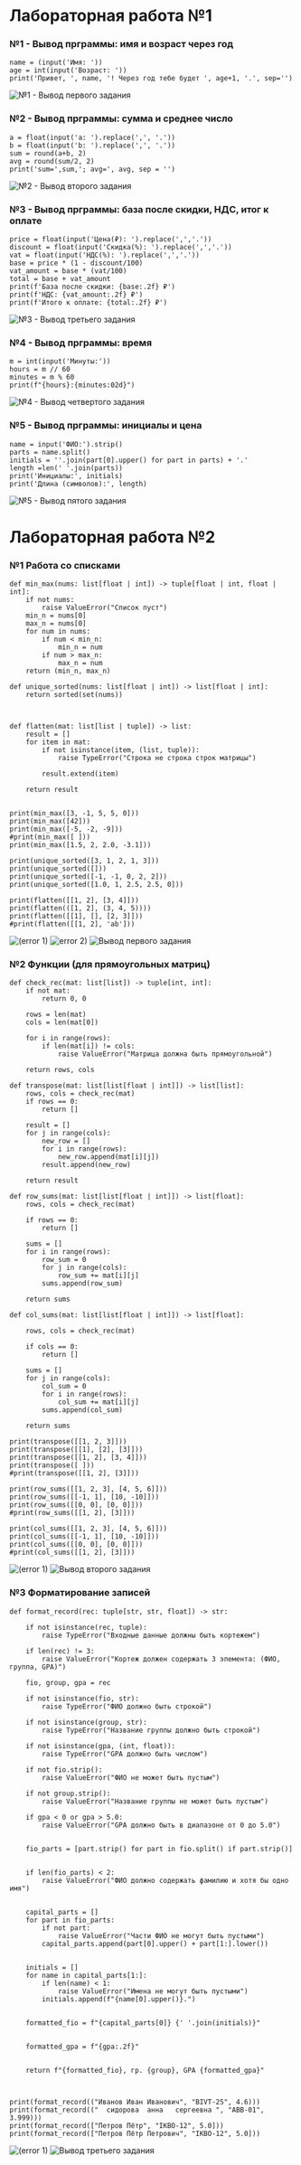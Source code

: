# Лабораторная работа №1

### №1 - Вывод прграммы: имя и возраст через год
```
name = (input('Имя: '))
age = int(input('Возраст: '))
print('Привет, ', name, '! Через год тебе будет ', age+1, '.', sep='')
```

![№1 - Вывод первого задания](img/lab01/img-01.png)
### №2 - Вывод прграммы: сумма и среднее число
```
a = float(input('a: ').replace(',', '.'))
b = float(input('b: ').replace(',', '.'))
sum = round(a+b, 2)
avg = round(sum/2, 2)
print('sum=',sum,'; avg=', avg, sep = '')
```

![№2 - Вывод второго задания](img/lab01/img-02.png)
### №3 - Вывод прграммы: база после скидки, НДС, итог к оплате
```
price = float(input('Цена(₽): ').replace(',','.'))
discount = float(input('Скидка(%): ').replace(',','.'))
vat = float(input('НДС(%): ').replace(',','.'))
base = price * (1 - discount/100)
vat_amount = base * (vat/100)
total = base + vat_amount
print(f'База после скидки: {base:.2f} ₽')
print(f'НДС: {vat_amount:.2f} ₽')
print(f'Итого к оплате: {total:.2f} ₽')
```

![№3 - Вывод третьего задания](img/lab01/img-03.png)
### №4 - Вывод прграммы: время
```
m = int(input('Минуты:'))
hours = m // 60
minutes = m % 60
print(f"{hours}:{minutes:02d}")
```

![№4 - Вывод четвертого задания](img/lab01/img-04.png)
### №5 -  Вывод прграммы: инициалы и цена
```
name = input('ФИО:').strip()
parts = name.split()
initials = ''.join(part[0].upper() for part in parts) + '.'
length =len(' '.join(parts))
print('Инициалы:', initials)
print('Длина (символов):', length)
```

![№5 - Вывод пятого задания](img/lab01/img-05.png)

# Лабораторная работа №2
### №1 Работа со списками
```
def min_max(nums: list[float | int]) -> tuple[float | int, float | int]:
    if not nums:
        raise ValueError("Список пуст")
    min_n = nums[0]
    max_n = nums[0]
    for num in nums:
        if num < min_n:
            min_n = num
        if num > max_n:
            max_n = num
    return (min_n, max_n)

def unique_sorted(nums: list[float | int]) -> list[float | int]:
    return sorted(set(nums))



def flatten(mat: list[list | tuple]) -> list:
    result = []
    for item in mat:
        if not isinstance(item, (list, tuple)):
            raise TypeError("Строка не строка строк матрицы")
        
        result.extend(item)
    
    return result


print(min_max([3, -1, 5, 5, 0]))
print(min_max([42]))
print(min_max([-5, -2, -9]))
#print(min_max([ ]))
print(min_max([1.5, 2, 2.0, -3.1]))

print(unique_sorted([3, 1, 2, 1, 3]))
print(unique_sorted([]))
print(unique_sorted([-1, -1, 0, 2, 2]))
print(unique_sorted([1.0, 1, 2.5, 2.5, 0]))

print(flatten([[1, 2], [3, 4]]))
print(flatten(([1, 2], (3, 4, 5))))
print(flatten([[1], [], [2, 3]]))
#print(flatten([[1, 2], 'ab']))

```
![(error 1)](img/lab02/img-2-01.png)
![error 2)](img/lab02/img-2-02.png)
![Вывод первого задания](img/lab02/img-2-03.png)
### №2 Функции (для прямоугольных матриц)
```
def check_rec(mat: list[list]) -> tuple[int, int]:
    if not mat:
        return 0, 0
    
    rows = len(mat)
    cols = len(mat[0])
    
    for i in range(rows):
        if len(mat[i]) != cols:
            raise ValueError("Матрица должна быть прямоугольной")
    
    return rows, cols

def transpose(mat: list[list[float | int]]) -> list[list]:
    rows, cols = check_rec(mat)
    if rows == 0:
        return []
    
    result = []
    for j in range(cols):
        new_row = []
        for i in range(rows):
            new_row.append(mat[i][j])
        result.append(new_row)
    
    return result

def row_sums(mat: list[list[float | int]]) -> list[float]:
    rows, cols = check_rec(mat)
    
    if rows == 0:
        return []
    
    sums = []
    for i in range(rows):
        row_sum = 0
        for j in range(cols):
            row_sum += mat[i][j]
        sums.append(row_sum)
    
    return sums

def col_sums(mat: list[list[float | int]]) -> list[float]:

    rows, cols = check_rec(mat)
    
    if cols == 0:
        return []
    
    sums = []
    for j in range(cols):
        col_sum = 0
        for i in range(rows):
            col_sum += mat[i][j]
        sums.append(col_sum)
    
    return sums

print(transpose([[1, 2, 3]]))
print(transpose([[1], [2], [3]]))
print(transpose([[1, 2], [3, 4]]))
print(transpose([ ]))
#print(transpose([[1, 2], [3]]))

print(row_sums([[1, 2, 3], [4, 5, 6]]))
print(row_sums([[-1, 1], [10, -10]]))
print(row_sums([[0, 0], [0, 0]]))
#print(row_sums([[1, 2], [3]]))

print(col_sums([[1, 2, 3], [4, 5, 6]]))
print(col_sums([[-1, 1], [10, -10]]))
print(col_sums([[0, 0], [0, 0]]))
#print(col_sums([[1, 2], [3]]))

```
![(error 1)](img/lab02/img-2-04.png)
![Вывод второго задания](img/lab02/img-2-05.png)

### №3 Форматирование записей
```
def format_record(rec: tuple[str, str, float]) -> str:
    
    if not isinstance(rec, tuple):
        raise TypeError("Входные данные должны быть кортежем")
    
    if len(rec) != 3:
        raise ValueError("Кортеж должен содержать 3 элемента: (ФИО, группа, GPA)")
    
    fio, group, gpa = rec
    
    if not isinstance(fio, str):
        raise TypeError("ФИО должно быть строкой")
    
    if not isinstance(group, str):
        raise TypeError("Название группы должно быть строкой")
    
    if not isinstance(gpa, (int, float)):
        raise TypeError("GPA должно быть числом")
    
    if not fio.strip():
        raise ValueError("ФИО не может быть пустым")
    
    if not group.strip():
        raise ValueError("Название группы не может быть пустым")
    
    if gpa < 0 or gpa > 5.0:  
        raise ValueError("GPA должно быть в диапазоне от 0 до 5.0")
    

    fio_parts = [part.strip() for part in fio.split() if part.strip()]
    

    if len(fio_parts) < 2:
        raise ValueError("ФИО должно содержать фамилию и хотя бы одно имя")
    

    capital_parts = []
    for part in fio_parts:
        if not part:  
            raise ValueError("Части ФИО не могут быть пустыми")
        capital_parts.append(part[0].upper() + part[1:].lower())
    

    initials = []
    for name in capital_parts[1:]:  
        if len(name) < 1:
            raise ValueError("Имена не могут быть пустыми")
        initials.append(f"{name[0].upper()}.")
    

    formatted_fio = f"{capital_parts[0]} {' '.join(initials)}"
    

    formatted_gpa = f"{gpa:.2f}"
    

    return f"{formatted_fio}, гр. {group}, GPA {formatted_gpa}"



print(format_record(("Иванов Иван Иванович", "BIVT-25", 4.6)))
print(format_record(("  сидорова  анна   сергеевна ", "ABB-01", 3.999)))
print(format_record(["Петров Пётр", "IKBO-12", 5.0]))
print(format_record(["Петров Пётр Петрович", "IKBO-12", 5.0]))

```
![(error 1)](img/lab02/img-2-006.png)
![Вывод третьего задания](img/lab02/img-2-007.png)